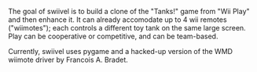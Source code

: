 The goal of swiivel is to build a clone of the "Tanks!" game from "Wii Play" and then enhance it.  It can already accomodate up to 4 wii remotes ("wiimotes"); each controls a different toy tank on the same large screen.  Play can be cooperative or competitive, and can be team-based.

Currently, swiivel uses pygame and a hacked-up version of the WMD wiimote driver by Francois A. Bradet.